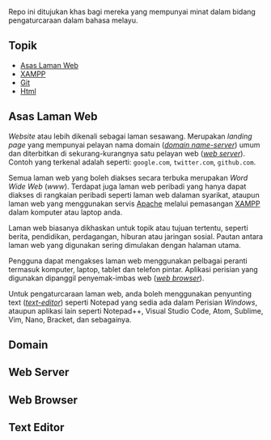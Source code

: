 Repo ini ditujukan khas bagi mereka yang mempunyai minat dalam bidang pengaturcaraan dalam bahasa melayu.

## Topik
- [Asas Laman Web](#asas-laman-web)
- [XAMPP](xampp)
- [Git](git)
- [Html](html)

## Asas Laman Web
*Website* atau lebih dikenali sebagai laman sesawang. Merupakan *landing page* yang mempunyai pelayan nama domain ([*domain name-server*](#domain)) umum dan diterbitkan di sekurang-kurangnya satu pelayan web ([*web server*](#web-server)). Contoh yang terkenal adalah seperti: `google.com`, `twitter.com`, `github.com`.

Semua laman web yang boleh diakses secara terbuka merupakan *Word Wide Web* (*www*). Terdapat juga laman web peribadi yang hanya dapat diakses di rangkaian peribadi seperti laman web dalaman syarikat, ataupun laman web yang menggunakan servis [Apache](xampp#apache) melalui pemasangan [XAMPP](xampp) dalam komputer atau laptop anda.

Laman web biasanya dikhaskan untuk topik atau tujuan tertentu, seperti berita, pendidikan, perdagangan, hiburan atau jaringan sosial. Pautan antara laman web yang digunakan sering dimulakan dengan halaman utama.

Pengguna dapat mengakses laman web menggunakan pelbagai peranti termasuk komputer, laptop, tablet dan telefon pintar. Aplikasi perisian yang digunakan dipanggil penyemak-imbas web ([*web browser*](#web-browser)).

Untuk pengaturcaraan laman web, anda boleh menggunakan penyunting text ([*text-editor*](#text-editor)) seperti Notepad yang sedia ada dalam Perisian *Windows*, ataupun aplikasi lain seperti Notepad++, Visual Studio Code, Atom, Sublime, Vim, Nano, Bracket, dan sebagainya.

## Domain

## Web Server

## Web Browser

## Text Editor